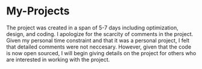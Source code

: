 # My-Projects

The project was created in a span of 5-7 days including optimization, design, and coding.
I apologize for the scarcity of comments in the project. Given my personal time constraint and that it was a personal project,
I felt that detailed comments were not neccesary. However, given that the code is now open sourced, I will begin giving details on the project for others who are interested in working with the project.
